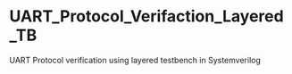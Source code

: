 # UART_Protocol_Verifaction_Layered_TB
UART Protocol verification using layered testbench in Systemverilog
